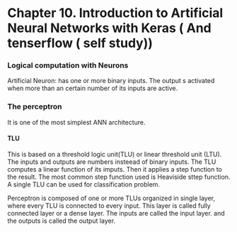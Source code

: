 # Chapter 10. Introduction to Artificial Neural Networks with Keras ( And tenserflow ( self study))

### Logical computation with Neurons

Artificial Neuron: has one or more binary inputs. The output s activated when more than an certain number of its inputs are active.


### The perceptron

It is one of the most simplest ANN architecture. 
#### TLU
This is based on a threshold logic unit(TLU) or linear threshold unit (LTU). The inputs and outputs are numbers insteead of binary inputs. The TLU computes a linear function of its imputs. Then it applies a step function to the result. The most common step function used is Heaviside sttep function. A single TLU can be used for classification problem.

Perceptron is composed of one or more TLUs organized in single layer, where every TLU is connected to every input. This layer is called fully connected layer or a dense layer. The inputs are called the input layer. and the outputs is called the output layer. 